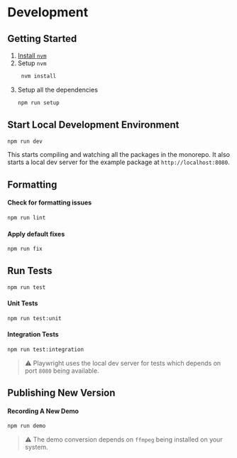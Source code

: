 # Development

## Getting Started

1. [Install `nvm`](https://github.com/nvm-sh/nvm?tab=readme-ov-file#installing-and-updating)
2. Setup `nvm`
   ```bash
    nvm install
    ```
3. Setup all the dependencies
    ```bash
    npm run setup
    ```

## Start Local Development Environment

```bash
npm run dev
```

This starts compiling and watching all the packages in the monorepo. It also starts a local dev server for the example
package at `http://localhost:8080`.

## Formatting

#### Check for formatting issues

```bash
npm run lint
```

#### Apply default fixes

```bash
npm run fix
```

## Run Tests

```bash
npm run test
```

#### Unit Tests

```bash
npm run test:unit
```

#### Integration Tests

```bash
npm run test:integration
```

> ⚠️ Playwright uses the local dev server for tests which depends on port `8080` being available.

## Publishing New Version

#### Recording A New Demo

```bash
npm run demo
```

> ⚠️ The demo conversion depends on `ffmpeg` being installed on your system.
